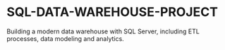 # SQL-DATA-WAREHOUSE-PROJECT
Building a modern data warehouse with SQL Server, including ETL processes, data modeling and analytics.
